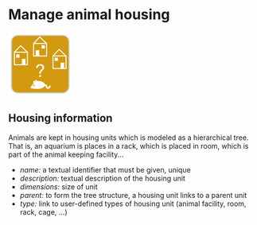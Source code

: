 # Manage animal housing

![](./images/ak_housing_icon128.png)

## Housing information
Animals are kept in housing units which is modeled as a hierarchical
tree. That is, an aquarium is places in a rack, which is placed in
room, which is part of the animal keeping facility...

* *name:* a textual identifier that must be given, unique
* *description:* textual description of the housing unit
* *dimensions:*  size of unit
* *parent:* to form the tree structure, a housing unit links to a parent unit
* *type:* link to user-defined types of housing unit (animal facility, room, rack, cage, ...)



